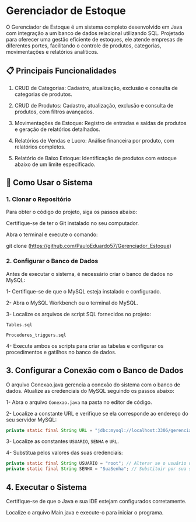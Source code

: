 # Gerenciador de Estoque

O Gerenciador de Estoque é um sistema completo desenvolvido em Java com integração a um banco de dados relacional utilizando SQL. Projetado para oferecer uma gestão eficiente de estoques, ele atende empresas de diferentes portes, facilitando o controle de produtos, categorias, movimentações e relatórios analíticos.

## 📋 Principais Funcionalidades

1. CRUD de Categorias: Cadastro, atualização, exclusão e consulta de categorias de produtos.

2. CRUD de Produtos: Cadastro, atualização, exclusão e consulta de produtos, com filtros avançados.

3. Movimentações de Estoque: Registro de entradas e saídas de produtos e geração de relatórios detalhados.

4. Relatórios de Vendas e Lucro: Análise financeira por produto, com relatórios completos.

5. Relatório de Baixo Estoque: Identificação de produtos com estoque abaixo de um limite especificado.

## 🚀 Como Usar o Sistema
### 1. Clonar o Repositório
Para obter o código do projeto, siga os passos abaixo:

Certifique-se de ter o Git instalado no seu computador.

Abra o terminal e execute o comando:

git clone (https://github.com/PauloEduardo57/Gerenciador_Estoque)

### 2. Configurar o Banco de Dados
Antes de executar o sistema, é necessário criar o banco de dados no MySQL:


1- Certifique-se de que o MySQL esteja instalado e configurado.

2- Abra o MySQL Workbench ou o terminal do MySQL.

3- Localize os arquivos de script SQL fornecidos no projeto:

`Tables.sql`

`Procedures_triggers.sql`

4- Execute ambos os scripts para criar as tabelas e configurar os procedimentos e gatilhos no banco de dados.

## 3. Configurar a Conexão com o Banco de Dados

O arquivo Conexao.java gerencia a conexão do sistema com o banco de dados. Atualize as credenciais do MySQL seguindo os passos abaixo:


1- Abra o arquivo `Conexao.java` na pasta no editor de código.

2- Localize a constante URL e verifique se ela corresponde ao endereço do seu servidor MySQL:

```java
private static final String URL = "jdbc:mysql://localhost:3306/gerenciador_estoque";
```

3- Localize as constantes `USUARIO`, `SENHA` e `URL`.

4- Substitua pelos valores das suas credenciais:

```java
private static final String USUARIO = "root"; // Alterar se o usuário não for 'root'
private static final String SENHA = "SuaSenha"; // Substituir por sua senha
```

## 4. Executar o Sistema
Certifique-se de que o Java e sua IDE estejam configurados corretamente.

Localize o arquivo Main.java e execute-o para iniciar o programa.
